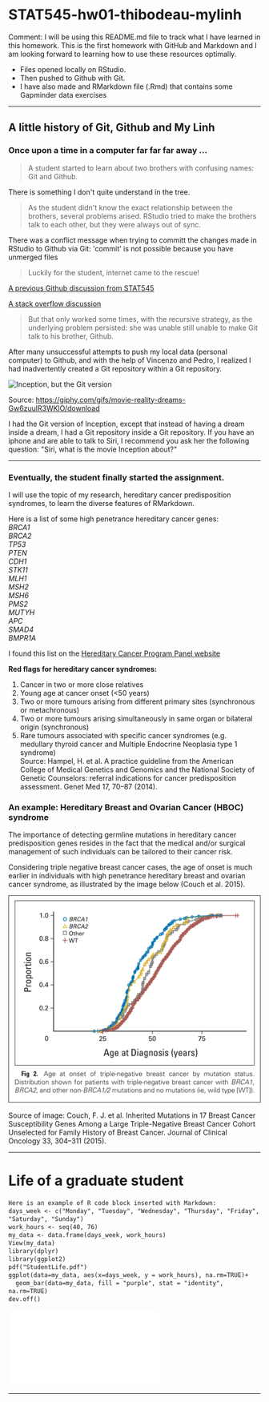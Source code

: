 # STAT545-hw01-thibodeau-mylinh

Comment: I will be using this README.md file to track what I have learned in this homework. This is the first homework with GitHub and Markdown and I am looking forward to learning how to use these resources optimally. 
* Files opened locally on RStudio.
* Then pushed to Github with Git.
* I have also made and RMarkdown file (.Rmd) that contains some Gapminder data exercises

***
## A little history of Git, Github and My Linh 
### Once upon a time in a computer far far far away ...
> A student started to learn about two brothers with confusing names: Git and Github. 

There is something I don't quite understand in the tree.

> As the student didn't know the exact relationship between the brothers, several problems arised. RStudio tried to make the brothers talk to each other, but they were always out of sync. 

There was a conflict message when trying to committ the changes made in RStudio to Github via Git:
'commit' is not possible because you have unmerged files

> Luckily for the student, internet came to the rescue! 

  [A previous Github discussion from STAT545](https://github.com/STAT545-UBC/Discussion/issues/16)
  
  [A stack overflow discussion](https://stackoverflow.com/questions/9282632/git-index-lock-file-exists-when-i-try-to-commit-but-cannot-delete-the-file)

> But that only worked some times, with the recursive strategy, as the underlying problem persisted: she was unable still unable to make Git talk to his brother, Github. 

After many unsuccessful attempts to push my local data (personal computer) to Github, and with the help of Vincenzo and Pedro, I realized I had inadvertently created a Git repository within a Git repository.

![Inception, but the Git version](giphy_Inception) 

Source: https://giphy.com/gifs/movie-reality-dreams-Gw6zuulR3WKlO/download  

I had the Git version of Inception, except that instead of having a dream inside a dream, I had a Git repository inside a Git repository. If you have an iphone and are able to talk to Siri, I recommend you ask her the following question: "Siri, what is the movie Inception about?"

***
### Eventually, the student finally started the assignment.

I will use the topic of my research, hereditary cancer predisposition syndromes, to learn the diverse features of RMarkdown.

Here is a list of some high penetrance hereditary cancer genes:   
*BRCA1*  
*BRCA2*  
*TP53*  
*PTEN*  
*CDH1*  
*STK11*  
*MLH1*  
*MSH2*  
*MSH6*  
*PMS2*  
*MUTYH*  
*APC*  
*SMAD4*  
*BMPR1A*  

I found this list on the [Hereditary Cancer Program Panel website](http://www.ccgenomics.ca/available-tests.html)

**Red flags for hereditary cancer syndromes:**  
1. Cancer in two or more close relatives  
2. Young age at cancer onset (<50 years)  
3. Two or more tumours arising from different primary sites (synchronous or metachronous)  
4. Two or more tumours arising simultaneously in same organ or bilateral origin (synchronous)  
5. Rare tumours associated with specific cancer syndromes (e.g. medullary thyroid cancer and Multiple Endocrine Neoplasia type 1 syndrome)  
Source: Hampel, H. et al. A practice guideline from the American College of Medical Genetics and Genomics and the National Society of Genetic Counselors: referral indications for cancer predisposition assessment. Genet Med 17, 70–87 (2014).

### An example: Hereditary Breast and Ovarian Cancer (HBOC) syndrome

The importance of detecting germline mutations in hereditary cancer predisposition genes resides in the fact that the medical and/or surgical management of such individuals can be tailored to their cancer risk.

Considering triple negative breast cancer cases, the age of onset is much earlier in individuals with high penetrance hereditary breast and ovarian cancer syndrome, as illustrated by the image below (Couch et al. 2015).

![Triple negative breast cancer individuals and age at cancer: younger individuals with high penetrance hereditary breast and ovarian cancer syndrome.](CouchAl_TNBC_agepresentation.png)  

Source of image: Couch, F. J. et al. Inherited Mutations in 17 Breast Cancer Susceptibility Genes Among a Large Triple-Negative Breast Cancer Cohort Unselected for Family History of Breast Cancer. Journal of Clinical Oncology 33, 304–311 (2015).

***
# Life of a graduate student
```{r}
Here is an example of R code block inserted with Markdown:
days_week <- c("Monday", "Tuesday", "Wednesday", "Thursday", "Friday", "Saturday", "Sunday")
work_hours <- seq(40, 76)
my_data <- data.frame(days_week, work_hours)
View(my_data)
library(dplyr)
library(ggplot2)
pdf("StudentLife.pdf")
ggplot(data=my_data, aes(x=days_week, y = work_hours), na.rm=TRUE)+
  geom_bar(data=my_data, fill = "purple", stat = "identity", na.rm=TRUE)
dev.off()
```
![Let's see if this work](StudentLife.pdf)

***
